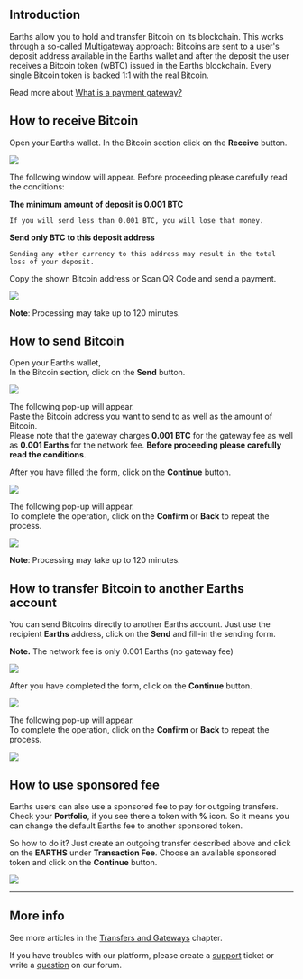 ## Introduction

Earths allow you to hold and transfer Bitcoin on its blockchain. This works through a so-called Multigateway approach: Bitcoins are sent to a user's deposit address available in the Earths wallet and after the deposit the user receives a Bitcoin token \(wBTC\) issued in the Earths blockchain. Every single Bitcoin token is backed 1:1 with the real Bitcoin.

Read more about [What is a payment gateway?](/earths-client/frequently-asked-questions-faq/transfers-and-gateways/payment-gateway.md)

## How to receive Bitcoin

Open your Earths wallet.
In the Bitcoin section click on the **Receive** button.

![](/_assets/bitcoin_transfers_01.png)

The following window will appear. Before proceeding please carefully read the conditions:

**The minimum amount of deposit is 0.001 BTC**
```
If you will send less than 0.001 BTC, you will lose that money.
```
**Send only BTC to this deposit address**
```
Sending any other currency to this address may result in the total loss of your deposit.
```

Copy the shown Bitcoin address or Scan QR Code and send a payment.

![](/_assets/bitcoin_transfers_02.png)

**Note**: Processing may take up to 120 minutes.

## How to send Bitcoin

Open your Earths wallet,  
In the Bitcoin section, click on the **Send** button.

![](/_assets/bitcoin_transfers_01.png)

The following pop-up will appear.  
Paste the Bitcoin address you want to send to as well as the amount of Bitcoin.  
Please note that the gateway charges **0.001 BTC** for the gateway fee as well as **0.001 Earths** for the network fee.
**Before proceeding please carefully read the conditions**.

After you have filled the form, click on the **Continue** button.

![](/_assets/bitcoin_transfers_04.png)

The following pop-up will appear.  
To complete the operation, click on the **Confirm** or **Back** to repeat the process.

![](/_assets/bitcoin_transfers_05.png)

**Note**: Processing may take up to 120 minutes.

## How to transfer Bitcoin to another Earths account

You can send Bitcoins directly to another Earths account. Just use the recipient **Earths** address, click on the **Send** and fill-in the sending form.

**Note.** The network fee is only 0.001 Earths \(no gateway fee\)

![](/_assets/bitcoin_transfers_01.png)

After you have completed the form, click on the **Continue** button.

![](/_assets/bitcoin_transfers_07.png)

The following pop-up will appear.  
To complete the operation, click on the **Confirm** or **Back** to repeat the process.

![](/_assets/bitcoin_transfers_08.png)

## How to use sponsored fee

Earths users can also use a sponsored fee to pay for outgoing transfers. Check your **Portfolio**, if you see there a token with **%** icon. So it means you can change the default Earths fee to another sponsored token.

So how to do it? Just create an outgoing transfer described above and click on the **EARTHS** under **Transaction Fee**.
Choose an available sponsored token and click on the **Continue** button.

![](/_assets/transaction_fee.png)

___

## More info

See more articles in the [Transfers and Gateways](/earths-client/wallet-management.md) chapter.

If you have troubles with our platform, please create a [support](https://support.earths.ga/) ticket or write a [question](https://forum.earths.ga/) on our forum.
